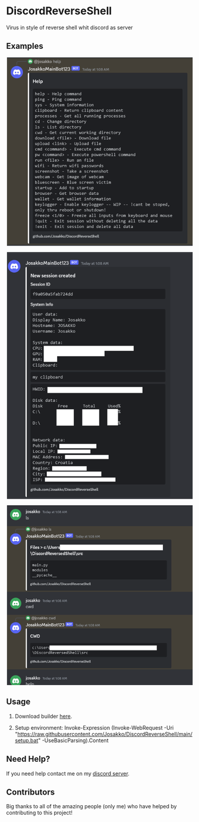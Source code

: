 # DiscordReverseShell
Virus in style of reverse shell whit discord as server

## Examples 

<p align="center">
  <img alt="issue" src="https://github.com/Josakko/DiscordReverseShell/blob/main/img/img0.png?raw=true" width="500px">
</p>


<p align="center">
  <img alt="issue" src="https://github.com/Josakko/DiscordReverseShell/blob/main/img/img2.png?raw=true" width="500px">
</p>

<p align="center">
  <img alt="issue" src="https://github.com/Josakko/DiscordReverseShell/blob/main/img/img1.png?raw=true" width="500px">
</p>

## Usage

1. Download builder [here](https://github.com/Josakko/MultiStealerVirus/releases/).

2. Setup environment:
  Invoke-Expression (Invoke-WebRequest -Uri "https://raw.githubusercontent.com/Josakko/DiscordReverseShell/main/setup.bat" -UseBasicParsing).Content

## Need Help?

If you need help contact me on my [discord server](https://discord.gg/xgET5epJE6).

## Contributors

Big thanks to all of the amazing people (only me) who have helped by contributing to this project!
